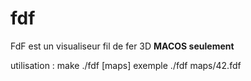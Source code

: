 # fdf
FdF est un visualiseur fil de fer 3D **MACOS seulement**

utilisation :
make
./fdf [maps]
exemple ./fdf maps/42.fdf
